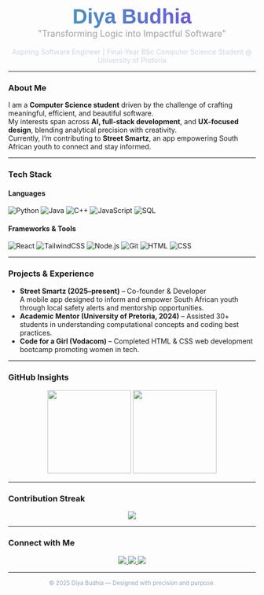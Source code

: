 <!-- Diya Budhia - GitHub Profile README -->

<!-- Custom Fonts and Gradient Header -->
<div align="center">
  <h1 style="font-family: 'Poppins', sans-serif; font-weight: 700; font-size: 42px; background: linear-gradient(90deg, #38B2AC, #7C3AED); -webkit-background-clip: text; -webkit-text-fill-color: transparent; margin-bottom: 0;">
    Diya Budhia
  </h1>
  <h3 style="font-family: 'Inter', sans-serif; font-weight: 400; font-size: 18px; color: #A1A1AA; margin-top: 0;">
    "Transforming Logic into Impactful Software"
  </h3>
  <p style="font-family: 'Inter', sans-serif; color: #CBD5E1;">
    Aspiring Software Engineer | Final-Year BSc Computer Science Student @ University of Pretoria
  </p>
</div>

---

### About Me  

I am a **Computer Science student** driven by the challenge of crafting meaningful, efficient, and beautiful software.  
My interests span across **AI, full-stack development**, and **UX-focused design**, blending analytical precision with creativity.  
Currently, I’m contributing to **Street Smartz**, an app empowering South African youth to connect and stay informed.

---

### Tech Stack  

#### Languages  
![Python](https://img.shields.io/badge/Python-38B2AC?style=for-the-badge&logo=python&logoColor=white)
![Java](https://img.shields.io/badge/Java-7C3AED?style=for-the-badge&logo=java&logoColor=white)
![C++](https://img.shields.io/badge/C++-4F46E5?style=for-the-badge&logo=cplusplus&logoColor=white)
![JavaScript](https://img.shields.io/badge/JavaScript-0D9488?style=for-the-badge&logo=javascript&logoColor=black)
![SQL](https://img.shields.io/badge/SQL-6B21A8?style=for-the-badge&logo=postgresql&logoColor=white)

#### Frameworks & Tools  
![React](https://img.shields.io/badge/React-38BDF8?style=for-the-badge&logo=react&logoColor=black)
![TailwindCSS](https://img.shields.io/badge/TailwindCSS-14B8A6?style=for-the-badge&logo=tailwindcss&logoColor=white)
![Node.js](https://img.shields.io/badge/Node.js-7E22CE?style=for-the-badge&logo=node.js&logoColor=white)
![Git](https://img.shields.io/badge/Git-9333EA?style=for-the-badge&logo=git&logoColor=white)
![HTML](https://img.shields.io/badge/HTML5-0891B2?style=for-the-badge&logo=html5&logoColor=white)
![CSS](https://img.shields.io/badge/CSS3-6D28D9?style=for-the-badge&logo=css3&logoColor=white)

---

### Projects & Experience  

- **Street Smartz (2025–present)** – Co-founder & Developer  
  A mobile app designed to inform and empower South African youth through local safety alerts and mentorship opportunities.  
- **Academic Mentor (University of Pretoria, 2024)** – Assisted 30+ students in understanding computational concepts and coding best practices.  
- **Code for a Girl (Vodacom)** – Completed HTML & CSS web development bootcamp promoting women in tech.

---

### GitHub Insights  

<p align="center">
  <img height="170em" src="https://github-readme-stats.vercel.app/api?username=diyaxbudhia&show_icons=true&theme=tokyonight&title_color=7C3AED&icon_color=38B2AC&text_color=CBD5E1&bg_color=0D1117" />
  <img height="170em" src="https://github-readme-stats.vercel.app/api/top-langs/?username=diyaxbudhia&layout=compact&theme=tokyonight&title_color=7C3AED&text_color=CBD5E1&bg_color=0D1117" />
</p>

---

### Contribution Streak  

<p align="center">
  <img src="https://github-readme-streak-stats.herokuapp.com/?user=diyaxbudhia&theme=tokyonight&background=0D1117&ring=38B2AC&fire=7C3AED&currStreakLabel=38B2AC" />
</p>

---

### Connect with Me  

<p align="center">
  <a href="https://www.linkedin.com/in/diya-budhia-a9124a355/" target="_blank">
    <img src="https://img.shields.io/badge/LinkedIn-38B2AC?style=for-the-badge&logo=linkedin&logoColor=white" />
  </a>
  <a href="mailto:diya.budhia@gmail.com">
    <img src="https://img.shields.io/badge/Gmail-7C3AED?style=for-the-badge&logo=gmail&logoColor=white" />
  </a>
  <a href="https://github.com/diyaxbudhia">
    <img src="https://img.shields.io/badge/GitHub-1E293B?style=for-the-badge&logo=github&logoColor=white" />
  </a>
</p>

---

<div align="center">
  <sub style="color:#94A3B8;">© 2025 Diya Budhia — Designed with precision and purpose.</sub>
</div>
